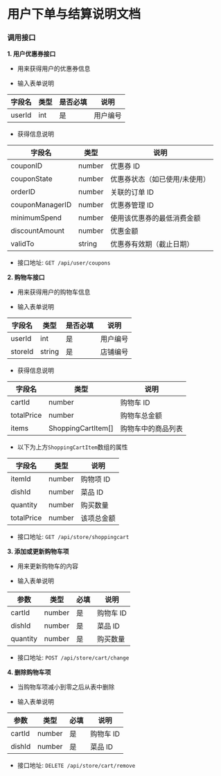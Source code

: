 # 用户下单与结算说明文档

### 调用接口

**1. 用户优惠券接口**

- 用来获得用户的优惠券信息

- 输入表单说明

| 字段名   | 类型   | 是否必填 | 说明 |
| -------- | ------ | -------- | ----- |
| userId | int | 是 | 用户编号 |

- 获得信息说明

| 字段名           | 类型        | 说明                       |
| ---------------- | ----------- | -------------------------- |
| couponID         | number      | 优惠券 ID                  |
| couponState      | number      | 优惠券状态（如已使用/未使用） |
| orderID          | number      | 关联的订单 ID               |
| couponManagerID  | number      | 优惠券管理 ID               |
| minimumSpend     | number      | 使用该优惠券的最低消费金额 |
| discountAmount   | number      | 优惠金额                     |
| validTo          | string      | 优惠券有效期（截止日期）     |

- 接口地址: `GET /api/user/coupons`

**2. 购物车接口**

- 用来获得用户的购物车信息

- 输入表单说明

| 字段名   | 类型   | 是否必填 | 说明 |
| -------- | ------ | -------- | ----- |
| userId | int | 是 | 用户编号 |
| storeId | string | 是 | 店铺编号 |

- 获得信息说明

| 字段名       | 类型                  | 说明             |
| ------------ | ------------------- | ---------------- |
| cartId       | number              | 购物车 ID        |
| totalPrice   | number              | 购物车总金额     |
| items        | ShoppingCartItem[]  | 购物车中的商品列表 |

- 以下为上方`ShoppingCartItem`数组的属性

| 字段名       | 类型      | 说明           |
| ------------ | -------- | -------------- |
| itemId       | number   | 购物项 ID      |
| dishId       | number   | 菜品 ID        |
| quantity     | number   | 购买数量       |
| totalPrice   | number   | 该项总金额     |

- 接口地址: `GET /api/store/shoppingcart`

**3. 添加或更新购物车项**

- 用来更新购物车的内容

- 输入表单说明

| 参数      | 类型    | 必填 | 说明           |
| --------- | ------- | ---- | -------------- |
| cartId    | number  | 是   | 购物车 ID      |
| dishId    | number  | 是   | 菜品 ID        |
| quantity  | number  | 是   | 购买数量       |

- 接口地址: `POST /api/store/cart/change`

**4. 删除购物车项**

- 当购物车项减小到零之后从表中删除

- 输入表单说明

| 参数      | 类型    | 必填 | 说明           |
| --------- | ------- | ---- | -------------- |
| cartId    | number  | 是   | 购物车 ID      |
| dishId    | number  | 是   | 菜品 ID        |

- 接口地址: `DELETE /api/store/cart/remove`